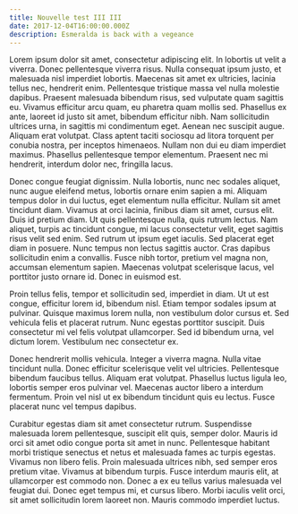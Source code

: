 ```yaml
---
title: Nouvelle test III III
date: 2017-12-04T16:00:00.000Z
description: Esmeralda is back with a vegeance
---
```

Lorem ipsum dolor sit amet, consectetur adipiscing elit. In lobortis ut velit a viverra. Donec pellentesque viverra risus. Nulla consequat ipsum justo, et malesuada nisl imperdiet lobortis. Maecenas sit amet ex ultricies, lacinia tellus nec, hendrerit enim. Pellentesque tristique massa vel nulla molestie dapibus. Praesent malesuada bibendum risus, sed vulputate quam sagittis eu. Vivamus efficitur arcu quam, eu pharetra quam mollis sed. Phasellus ex ante, laoreet id justo sit amet, bibendum efficitur nibh. Nam sollicitudin ultrices urna, in sagittis mi condimentum eget. Aenean nec suscipit augue. Aliquam erat volutpat. Class aptent taciti sociosqu ad litora torquent per conubia nostra, per inceptos himenaeos. Nullam non dui eu diam imperdiet maximus. Phasellus pellentesque tempor elementum. Praesent nec mi hendrerit, interdum dolor nec, fringilla lacus.

Donec congue feugiat dignissim. Nulla lobortis, nunc nec sodales aliquet, nunc augue eleifend metus, lobortis ornare enim sapien a mi. Aliquam tempus dolor in dui luctus, eget elementum nulla efficitur. Nullam sit amet tincidunt diam. Vivamus at orci lacinia, finibus diam sit amet, cursus elit. Duis id pretium diam. Ut quis pellentesque nulla, quis rutrum lectus. Nam aliquet, turpis ac tincidunt congue, mi lacus consectetur velit, eget sagittis risus velit sed enim. Sed rutrum ut ipsum eget iaculis. Sed placerat eget diam in posuere. Nunc tempus non lectus sagittis auctor. Cras dapibus sollicitudin enim a convallis. Fusce nibh tortor, pretium vel magna non, accumsan elementum sapien. Maecenas volutpat scelerisque lacus, vel porttitor justo ornare id. Donec in euismod est.

Proin tellus felis, tempor et sollicitudin sed, imperdiet in diam. Ut ut est congue, efficitur lorem id, bibendum nisl. Etiam tempor sodales ipsum at pulvinar. Quisque maximus lorem nulla, non vestibulum dolor cursus et. Sed vehicula felis et placerat rutrum. Nunc egestas porttitor suscipit. Duis consectetur mi vel felis volutpat ullamcorper. Sed id bibendum urna, vel dictum lorem. Vestibulum nec consectetur ex.

Donec hendrerit mollis vehicula. Integer a viverra magna. Nulla vitae tincidunt nulla. Donec efficitur scelerisque velit vel ultricies. Pellentesque bibendum faucibus tellus. Aliquam erat volutpat. Phasellus luctus ligula leo, lobortis semper eros pulvinar vel. Maecenas auctor libero a interdum fermentum. Proin vel nisl ut ex bibendum tincidunt quis eu lectus. Fusce placerat nunc vel tempus dapibus.

Curabitur egestas diam sit amet consectetur rutrum. Suspendisse malesuada lorem pellentesque, suscipit elit quis, semper dolor. Mauris id orci sit amet odio congue porta sit amet in nunc. Pellentesque habitant morbi tristique senectus et netus et malesuada fames ac turpis egestas. Vivamus non libero felis. Proin malesuada ultrices nibh, sed semper eros pretium vitae. Vivamus at bibendum turpis. Fusce interdum mauris elit, at ullamcorper est commodo non. Donec a ex eu tellus varius malesuada vel feugiat dui. Donec eget tempus mi, et cursus libero. Morbi iaculis velit orci, sit amet sollicitudin lorem laoreet non. Mauris commodo imperdiet luctus.
